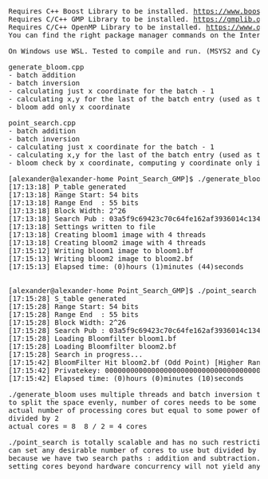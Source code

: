 <pre>
Requires C++ Boost Library to be installed. <a href="https://www.boost.org">https://www.boost.org</a>
Requires C/C++ GMP Library to be installed. <a href="https://gmplib.org">https://gmplib.org</a>
Requires C/C++ OpenMP Library to be installed. <a href="https://www.openmp.org">https://www.openmp.org</a>
You can find the right package manager commands on the Internet for your Linux Distro.

On Windows use WSL. Tested to compile and run. (MSYS2 and Cygwin run unstable).

generate_bloom.cpp
- batch addition
- batch inversion
- calculating just x coordinate for the batch - 1
- calculating x,y for the last of the batch entry (used as the next startPoint)
- bloom add only x coordinate

point_search.cpp
- batch addition
- batch inversion
- calculating just x coordinate for the batch - 1
- calculating x,y for the last of the batch entry (used as the next startPoint)
- bloom check by x coordinate, computing y coordinate only if there is a hit

[alexander@alexander-home Point_Search_GMP]$ ./generate_bloom
[17:13:18] P_table generated
[17:13:18] Range Start: 54 bits
[17:13:18] Range End  : 55 bits
[17:13:18] Block Width: 2^26
[17:13:18] Search Pub : 03a5f9c69423c70c64fe162af3936014c1346978dccd681fa06a18edaa24e3f7d5
[17:13:18] Settings written to file
[17:13:18] Creating bloom1 image with 4 threads
[17:13:18] Creating bloom2 image with 4 threads
[17:15:12] Writing bloom1 image to bloom1.bf
[17:15:13] Writing bloom2 image to bloom2.bf
[17:15:13] Elapsed time: (0)hours (1)minutes (44)seconds


[alexander@alexander-home Point_Search_GMP]$ ./point_search
[17:15:28] S_table generated
[17:15:28] Range Start: 54 bits
[17:15:28] Range End  : 55 bits
[17:15:28] Block Width: 2^26
[17:15:28] Search Pub : 03a5f9c69423c70c64fe162af3936014c1346978dccd681fa06a18edaa24e3f7d5
[17:15:28] Loading Bloomfilter bloom1.bf
[17:15:28] Loading Bloomfilter bloom2.bf
[17:15:28] Search in progress...
[17:15:42] BloomFilter Hit bloom2.bf (Odd Point) [Higher Range Half]
[17:15:42] Privatekey: 0000000000000000000000000000000000000000000000000069fb4a3e8205d5
[17:15:42] Elapsed time: (0)hours (0)minutes (10)seconds

./generate_bloom uses multiple threads and batch inversion to fill in the bloomfilter binary.
to split the space evenly, number of cores needs to be some power of two value.
actual number of processing cores but equal to some power of two value(2,4,8,16,32,64,...)
divided by 2
actual cores = 8  8 / 2 = 4 cores

./point_search is totally scalable and has no such restriction.
can set any desirable number of cores to use but divided by 2.
because we have two search paths : addition and subtraction.
setting cores beyond hardware concurrency will not yield any additional performance.

</pre>
